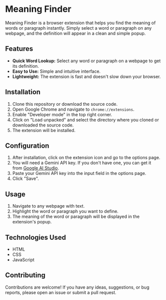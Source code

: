 # Meaning Finder

Meaning Finder is a browser extension that helps you find the meaning of words or paragraph instantly. Simply select a word or paragraph on any webpage, and the definition will appear in a clean and simple popup.

## Features

*   **Quick Word Lookup:** Select any word or paragraph on a webpage to get its definition.
*   **Easy to Use:** Simple and intuitive interface.
*   **Lightweight:** The extension is fast and doesn't slow down your browser.

## Installation

1.  Clone this repository or download the source code.
2.  Open Google Chrome and navigate to `chrome://extensions`.
3.  Enable "Developer mode" in the top right corner.
4.  Click on "Load unpacked" and select the directory where you cloned or downloaded the source code.
5.  The extension will be installed.

## Configuration

1.  After installation, click on the extension icon and go to the options page.
2.  You will need a Gemini API key. If you don't have one, you can get it from [Google AI Studio](https://aistudio.google.com/app/apikey).
3.  Paste your Gemini API key into the input field in the options page.
4.  Click "Save".

## Usage

1.  Navigate to any webpage with text.
2.  Highlight the word or paragraph you want to define.
3.  The meaning of the word or paragraph will be displayed in the extension's popup.

## Technologies Used

*   HTML
*   CSS
*   JavaScript

## Contributing

Contributions are welcome! If you have any ideas, suggestions, or bug reports, please open an issue or submit a pull request.